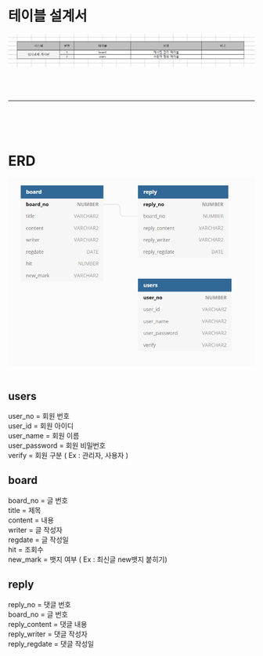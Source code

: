 
# 테이블 설계서

![테이블설계서.png](/img/%ED%85%8C%EC%9D%B4%EB%B8%94%EC%84%A4%EA%B3%84%EC%84%9C.png)
<br/><br/><br/><br/><hr/><br/><br/><br/>


# ERD

![ERD.png](/img/ERD.png)<br/><br/>

## users
user_no = 회원 번호<br/>
user_id = 회원 아이디<br/>
user_name = 회원 이름<br/>
user_password = 회원 비밀번호<br/>
verify = 회원 구분 ( Ex : 관리자, 사용자 )

## board
board_no = 글 번호<br/>
title = 제목<br/>
content = 내용<br/>
writer = 글 작성자<br/>
regdate = 글 작성일<br/>
hit = 조회수<br/>
new_mark = 뱃지 여부 ( Ex : 최신글 new뱃지 붙히기)

## reply

reply_no = 댓글 번호<br/>
board_no = 글 번호<br/>
reply_content = 댓글 내용<br/>
reply_writer = 댓글 작성자<br/>
reply_regdate = 댓글 작성일<br/>
